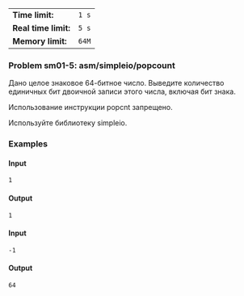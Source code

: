 |                      |       |
|----------------------|-------|
| **Time limit:**      | `1 s` |
| **Real time limit:** | `5 s` |
| **Memory limit:**    | `64M` |


### Problem sm01-5: asm/simpleio/popcount

Дано целое знаковое 64-битное число. Выведите количество единичных бит двоичной записи этого числа,
включая бит знака.

Использование инструкции popcnt запрещено.

Используйте библиотеку simpleio.

### Examples

#### Input

    
    
    1

#### Output

    
    
    1

#### Input

    
    
    -1

#### Output

    
    
    64

